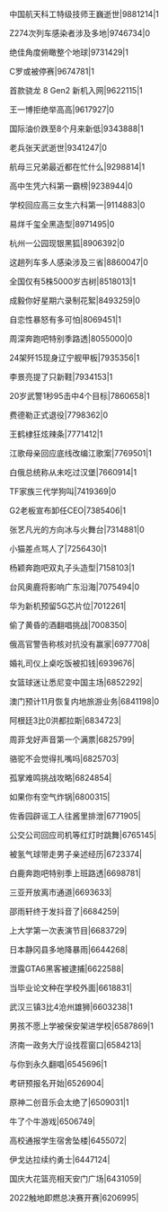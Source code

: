 中国航天科工特级技师王巍逝世|9881214|1

Z274次列车感染者涉及多地|9746734|0

绝佳角度俯瞰整个地球|9731429|1

C罗或被停赛|9674781|1

首款骁龙 8 Gen2 新机入网|9622115|1

王一博拒绝举高高|9617927|0

国际油价跌至8个月来新低|9343888|1

老兵张天武逝世|9341247|0

航母三兄弟最近都在忙什么|9298814|1

高中生凭六科第一霸榜|9238944|0

学校回应高三女生六科第一|9114883|0

易烊千玺全黑造型|8971495|0

杭州一公园现银黑狐|8906392|0

这趟列车多人感染涉及三省|8860047|0

全国仅有5株5000岁古树|8518013|1

成毅你好星期六录制花絮|8493259|0

自恋性暴怒有多可怕|8069451|1

周深奔跑吧特别季路透|8055000|0

24架歼15现身辽宁舰甲板|7935356|1

李景亮提了只新鞋|7934153|1

20岁武警1秒95击中4个目标|7860658|1

费德勒正式退役|7798362|0

王鹤棣狂炫辣条|7771412|1

江歌母亲回应底线改编江歌案|7769501|1

白俄总统称从未吃过汉堡|7660914|1

TF家族三代学狗叫|7419369|0

G2老板宣布卸任CEO|7385406|1

张艺凡光的方向冰与火舞台|7314881|0

小猫差点骂人了|7256430|1

杨颖奔跑吧双丸子头造型|7158103|1

台风奥鹿将影响广东沿海|7075494|0

华为新机预留5G芯片位|7012261|

偷了黄昏的酒翻唱挑战|7008350|

俄高官警告称核对抗没有赢家|6977708|

婚礼司仪上桌吃饭被扣钱|6939676|

女篮球迷让悉尼变中国主场|6852292|

澳门预计11月恢复内地旅游业务|6841198|0

阿根廷3比0洪都拉斯|6834723|

周菲戈好声音第一个满票|6825799|

骆驼不会觉得扎嘴吗|6825703|

孤掌难鸣挑战攻略|6824854|

如果你有空气炸锅|6800315|

佐香园辟谣工人往酱里排泄|6771905|

公交公司回应司机等红灯时跳舞|6765145|

被氢气球带走男子亲述经历|6723374|

白鹿奔跑吧特别季上班路透|6698781|

三亚开放离市通道|6693633|

邵雨轩终于发抖音了|6684259|

上大学第一次表演节目|6683729|

日本静冈县多地降暴雨|6644268|

泄露GTA6黑客被逮捕|6622588|

当毕业论文种在学校外面|6618831|

武汉三镇3比4沧州雄狮|6603238|1

男孩不愿上学被保安架进学校|6587869|1

济南一政务大厅设找茬窗口|6584213|

与你到永久翻唱|6545696|1

考研预报名开始|6526904|

原神二创音乐会太绝了|6509031|1

牛了个牛游戏|6506749|

高校通报学生宿舍坠楼|6455072|

伊戈达拉续约勇士|6447124|

国庆大花篮亮相天安门广场|6431059|

2022触地即燃总决赛开赛|6206995|

